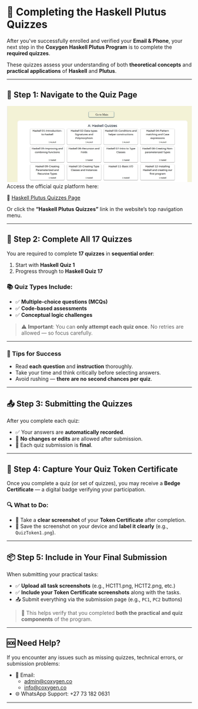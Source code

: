 # 📝 Completing the Haskell Plutus Quizzes

After you've successfully enrolled and verified your **Email & Phone**, your next step in the **Coxygen Haskell Plutus Program** is to complete the **required quizzes**.

These quizzes assess your understanding of both **theoretical concepts** and **practical applications** of **Haskell** and **Plutus**.

---

## 🚀 Step 1: Navigate to the Quiz Page

![alt text](quiz.jpg)
Access the official quiz platform here:

🔗 [Haskell Plutus Quizzes Page](https://coxygen.co/universities-test/quiz/)

Or click the **“Haskell Plutus Quizzes”** link in the website’s top navigation menu.

---

## 🧠 Step 2: Complete All 17 Quizzes

You are required to complete **17 quizzes** in **sequential order**:

1. Start with **Haskell Quiz 1**
2. Progress through to **Haskell Quiz 17**

### 📚 Quiz Types Include:

- ✅ **Multiple-choice questions (MCQs)**
- ✅ **Code-based assessments**
- ✅ **Conceptual logic challenges**

> ⚠️ **Important**: You can **only attempt each quiz once**. No retries are allowed — so focus carefully.

---

### 📖 Tips for Success

- Read **each question** and **instruction** thoroughly.
- Take your time and think critically before selecting answers.
- Avoid rushing — **there are no second chances per quiz**.

---

## 📤 Step 3: Submitting the Quizzes

After you complete each quiz:

- ✅ Your answers are **automatically recorded**.
- 🚫 **No changes or edits** are allowed after submission.
- 💾 Each quiz submission is **final**.

---

## 📸 Step 4: Capture Your Quiz Token Certificate

Once you complete a quiz (or set of quizzes), you may receive a **Bedge Certificate** — a digital badge verifying your participation.

### 🔍 What to Do:

- 📸 Take a **clear screenshot** of your **Token Certificate** after completion.
- 💾 Save the screenshot on your device and **label it clearly** (e.g., `QuizToken1.png`).

---

## 📦 Step 5: Include in Your Final Submission

When submitting your practical tasks:

- ✅ **Upload all task screenshots** (e.g., HC1T1.png, HC1T2.png, etc.)
- ✅ **Include your Token Certificate screenshots** along with the tasks.
- 📤 Submit everything via the submission page (e.g., `PC1`, `PC2` buttons)

> 🧠 This helps verify that you completed **both the practical and quiz components** of the program.

---

## 🆘 Need Help?

If you encounter any issues such as missing quizzes, technical errors, or submission problems:

- 📧 Email:  
  - [admin@coxygen.co](mailto:admin@coxygen.co)  
  - [info@coxygen.co](mailto:info@coxygen.co)  
- 🌐 WhatsApp Support: +27 73 182 0631

---

